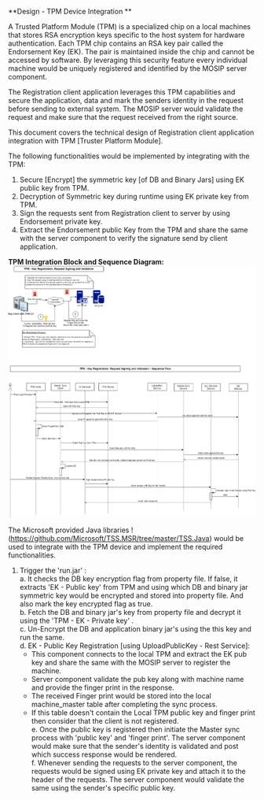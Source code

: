 **Design - TPM Device Integration **   

A Trusted Platform Module (TPM) is a specialized chip on a local machines that stores RSA encryption keys specific to the host system for hardware authentication. Each TPM chip contains an RSA key pair called the Endorsement Key (EK). The pair is maintained inside the chip and cannot be accessed by software. By leveraging this security feature every individual machine would be uniquely registered and identified by the MOSIP server component.   

The Registration client application leverages this TPM capabilities and secure the application, data and mark the senders identity in the request before sending to external system. The MOSIP server would validate the request and make sure that the request received from the right source.   

This document covers the technical design of Registration client application integration with TPM [Truster Platform Module]. 

The following functionalities would be implemented by integrating with the TPM:    

   1. Secure [Encrypt] the symmetric key [of DB and Binary Jars] using EK public key from TPM.  
   2. Decryption of Symmetric key during runtime using EK private key from TPM.  
   3. Sign the requests sent from Registration client to server by using Endorsement private key.    
   4. Extract the Endorsement public Key from the TPM and share the same with the server component to verify the signature send by client application.  
      

**TPM Integration Block and Sequence Diagram:**  
![TPM Integration Block and Sequence Diagram:](_images/TPM_Integration_design.png)  

The Microsoft provided Java libraries !(https://github.com/Microsoft/TSS.MSR/tree/master/TSS.Java) would be used to integrate with the TPM device and implement the required functionalities. 
   

1. Trigger the 'run.jar' :  
   a. It checks the DB key encryption flag from property file. If false, it extracts 'EK - Public key' from TPM and using which DB and binary jar symmetric key would be encrypted and stored into property file. And also mark the key encrypted flag as true.  
   b. Fetch the DB and binary jar's key from property file and decrypt it using the 'TPM - EK - Private key' .  
   c. Un-Encrypt the DB and application binary jar's using the this key and run the same.   
   d. EK - Public Key Registration [using UploadPublicKey - Rest Service]:   
      - This component connects to the local TPM and extract the EK pub key and share the same with the MOSIP server to register the machine.     
      - Server component validate the pub key along with machine name and provide the finger print in the response.  
      - The received Finger print would be stored into the local machine_master table after completing the sync process.  
      - If this table doesn't contain the Local TPM public key and finger print then consider that the client is not registered.    
   e. Once the public key is registered then initiate the Master sync process with 'public key' and 'finger print'. The server component would make sure that the sender's identity is validated and post which success response would be rendered.    
   f. Whenever sending the requests to the server component, the requests would be signed using EK private key and attach it to the header of the requests. The server component would validate the same using the sender's specific public key.  
    

   
